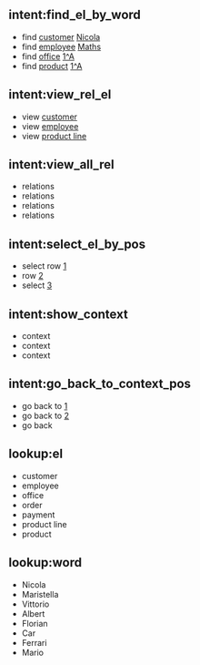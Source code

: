 ## intent:find_el_by_word
- find [customer](el) [Nicola](word)
- find [employee](el) [Maths](word)
- find [office](el) [1^A](word)
- find [product](el) [1^A](word)

## intent:view_rel_el
- view [customer](el)
- view [employee](el)
- view [product line](el)

## intent:view_all_rel
- relations
- relations
- relations
- relations

## intent:select_el_by_pos
- select row [1](pos)
- row [2](pos)
- select [3](pos)

## intent:show_context
- context
- context
- context

## intent:go_back_to_context_pos
- go back to [1](pos)
- go back to [2](pos)
- go back


## lookup:el
- customer
- employee
- office
- order
- payment
- product line
- product

## lookup:word
- Nicola
- Maristella
- Vittorio
- Albert
- Florian
- Car
- Ferrari
- Mario